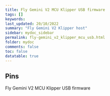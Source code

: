 ```yaml
---
title: Fly Gemini V2 MCU Klipper USB firmware
tags: []
keywords: 
last_updated: 20/10/2022
summary: "Fly Gemini V2 Klipper host"
sidebar: mydoc_sidebar
permalink: fly-gemini_v2_klipper_mcu_usb.html
folder: mydoc
comments: false
toc: false
datatable: true
---
```

## Pins
Fly Gemini V2 MCU Klipper USB firmware